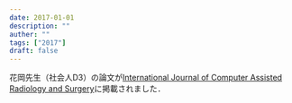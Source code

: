 ```yaml
---
date: 2017-01-01
description: ""
auther: ""
tags: ["2017"]
draft: false
---
```

花岡先生（社会人D3）の論文が[International Journal of Computer Assisted Radiology and Surgery](https://link.springer.com/article/10.1007/s11548-016-1516-y)に掲載されました．
